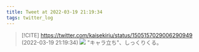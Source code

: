 ```yaml
---
title: Tweet at 2022-03-19 21:19:34
tags: twitter_log
---
```


> [!CITE] https://twitter.com/kaisekiriu/status/1505157029006290949 (2022-03-19 21:19:34)
> ![](https://twitter.com/kaisekiriu/status/1505157029006290949)
> "キャラ立ち"、しっくりくる。
